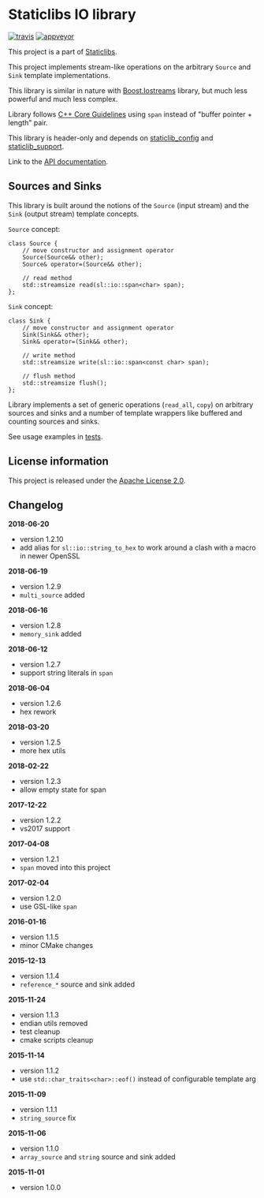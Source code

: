 Staticlibs IO library
=====================

[![travis](https://travis-ci.org/staticlibs/staticlib_io.svg?branch=master)](https://travis-ci.org/staticlibs/staticlib_io)
[![appveyor](https://ci.appveyor.com/api/projects/status/github/staticlibs/staticlib_io?svg=true)](https://ci.appveyor.com/project/staticlibs/staticlib-io)

This project is a part of [Staticlibs](http://staticlibs.net/).

This project implements stream-like operations on the arbitrary `Source` and `Sink` template implementations.

This library is similar in nature with [Boost.Iostreams](http://www.boost.org/doc/libs/1_59_0/libs/iostreams/doc/index.html)
library, but much less powerful and much less complex.

Library follows [C++ Core Guidelines](https://github.com/isocpp/CppCoreGuidelines) using `span` instead of "buffer pointer + length" pair.

This library is header-only and depends on [staticlib_config](https://github.com/staticlibs/staticlib_config) and [staticlib_support](https://github.com/staticlibs/staticlib_support).

Link to the [API documentation](http://staticlibs.github.io/staticlib_io/docs/html/namespacestaticlib_1_1io.html).

Sources and Sinks
-----------------

This library is built around the notions of the `Source` (input stream) and the `Sink` (output stream)
template concepts.

`Source` concept:

    class Source {
        // move constructor and assignment operator
        Source(Source&& other);
        Source& operator=(Source&& other);

        // read method
        std::streamsize read(sl::io::span<char> span);
    };

`Sink` concept:

    class Sink {
        // move constructor and assignment operator
        Sink(Sink&& other);
        Sink& operator=(Sink&& other);

        // write method
        std::streamsize write(sl::io::span<const char> span);

        // flush method
        std::streamsize flush();
    };

Library implements a set of generic operations (`read_all`, `copy`) on arbitrary sources
and sinks and a number of template wrappers like buffered and counting sources and sinks.

See usage examples in [tests](https://github.com/staticlibs/staticlib_io/tree/master/test).

License information
-------------------

This project is released under the [Apache License 2.0](http://www.apache.org/licenses/LICENSE-2.0).

Changelog
---------

**2018-06-20**

 * version 1.2.10
 * add alias for `sl::io::string_to_hex` to work around a clash with a macro in newer OpenSSL

**2018-06-19**

 * version 1.2.9
 * `multi_source` added

**2018-06-16**

 * version 1.2.8
 * `memory_sink` added

**2018-06-12**

 * version 1.2.7
 * support string literals in `span`

**2018-06-04**

 * version 1.2.6
 * hex rework

**2018-03-20**

 * version 1.2.5
 * more hex utils

**2018-02-22**

 * version 1.2.3
 * allow empty state for span

**2017-12-22**

 * version 1.2.2
 * vs2017 support

**2017-04-08**

 * version 1.2.1
 * `span` moved into this project

**2017-02-04**

 * version 1.2.0
 * use GSL-like `span`

**2016-01-16**

 * version 1.1.5
 * minor CMake changes

**2015-12-13**

 * version 1.1.4
 * `reference_*` source and sink added

**2015-11-24**

 * version 1.1.3
 * endian utils removed
 * test cleanup
 * cmake scripts cleanup

**2015-11-14**

 * version 1.1.2
 * use `std::char_traits<char>::eof()` instead of configurable template arg

**2015-11-09**

 * version 1.1.1 
 * `string_source` fix

**2015-11-06**

 * version 1.1.0 
 * `array_source` and `string` source and sink added

**2015-11-01**

 * version 1.0.0 
